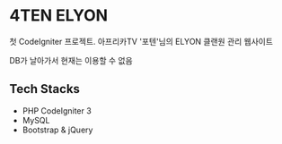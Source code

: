 # 4TEN ELYON

첫 CodeIgniter 프로젝트. 아프리카TV '포텐'님의 ELYON 클랜원 관리 웹사이트

DB가 날아가서 현재는 이용할 수 없음

## Tech Stacks
- PHP CodeIgniter 3
- MySQL
- Bootstrap & jQuery
